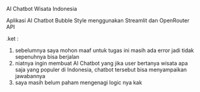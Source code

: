 AI Chatbot Wisata Indonesia

Aplikasi AI Chatbot Bubble Style menggunakan Streamlit dan OpenRouter API

.ket :
1. sebelumnya saya mohon maaf untuk tugas ini masih ada error jadi tidak sepenuhnya bisa berjalan
2. niatnya ingin membuat AI Chatbot yang jika user bertanya wisata apa saja yang populer di Indonesia, chatbot tersebut bisa menyampaikan jawabannya
3. saya masih belum paham mengenagi logic nya kak
